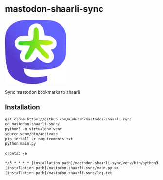 # mastodon-shaarli-sync
<img src="https://raw.githubusercontent.com/Kudusch/mastodon-shaarli-sync/main/icon.png" width="200" />

Sync mastodon bookmarks to shaarli

## Installation
```
git clone https://github.com/Kudusch/mastodon-shaarli-sync
cd mastodon-shaarli-sync/
python3 -m virtualenv venv
source venv/bin/activate
pip install -r requirements.txt
python main.py

crontab -e

*/5 * * * * [installation_path]/mastodon-shaarli-sync/venv/bin/python3 [installation_path]/mastodon-shaarli-sync/main.py >> [installation_path]/mastodon-shaarli-sync/log.txt
```
